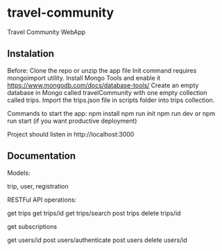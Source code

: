 # travel-community

Travel Community WebApp

## Instalation

Before:
Clone the repo or unzip the app file
Init command requires mongoimport utility. Install Mongo Tools and enable it https://www.mongodb.com/docs/database-tools/
Create an empty database in Mongo called travelCommunity with one empty collection called trips. 
Import the trips.json file in scripts folder into trips collection.

Commands to start the app:
npm install
npm run init
npm run dev or npm run start (if you want productive deployment)

Project should listen in http://localhost:3000

## Documentation

Models: 

trip, user, registration

RESTFul API operations:

get trips
get trips/id
get trips/search
post trips
delete trips/id

get subscriptions

get users/id
post users/authenticate
post users
delete users/id